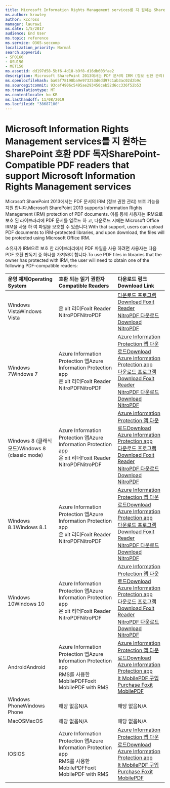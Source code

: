 ```yaml
---
title: Microsoft Information Rights Management services를 지 원하는 SharePoint 호환 PDF 독자
ms.author: krowley
author: kccross
manager: laurawi
ms.date: 1/5/2017
audience: End User
ms.topic: reference
ms.service: O365-seccomp
localization_priority: Normal
search.appverid:
- SPO160
- OSU150
- MET150
ms.assetid: dd197d58-5bf6-4d18-b9f8-d16db603fae2
description: Microsoft SharePoint 2013에서는 PDF 문서의 IRM (정보 권한 관리) 보호 기능을 지원 합니다. 이를 통해 사용자는 IRM으로 보호 된 라이브러리에 PDF 문서를 업로드 하 고, 다운로드 시에는 Microsoft Office IRM을 사용 하 여 파일을 보호할 수 있습니다.
ms.openlocfilehash: ba65f78198ba9e973253d6dd97c1ab3ac02d2b9c
ms.sourcegitcommit: 93cef4906c5495ae293450ceb52d6cc336f52b53
ms.translationtype: MT
ms.contentlocale: ko-KR
ms.lasthandoff: 11/08/2019
ms.locfileid: "38687100"
---
```

# <a name="sharepoint-compatible-pdf-readers-that-support-microsoft-information-rights-management-services"></a><span data-ttu-id="c4880-104">Microsoft Information Rights Management services를 지 원하는 SharePoint 호환 PDF 독자</span><span class="sxs-lookup"><span data-stu-id="c4880-104">SharePoint-Compatible PDF readers that support Microsoft Information Rights Management services</span></span>

<span data-ttu-id="c4880-105">Microsoft SharePoint 2013에서는 PDF 문서의 IRM (정보 권한 관리) 보호 기능을 지원 합니다.</span><span class="sxs-lookup"><span data-stu-id="c4880-105">Microsoft SharePoint 2013 supports Information Rights Management (IRM) protection of PDF documents.</span></span> <span data-ttu-id="c4880-106">이를 통해 사용자는 IRM으로 보호 된 라이브러리에 PDF 문서를 업로드 하 고, 다운로드 시에는 Microsoft Office IRM을 사용 하 여 파일을 보호할 수 있습니다.</span><span class="sxs-lookup"><span data-stu-id="c4880-106">With that support, users can upload PDF documents to IRM-protected libraries, and upon download, the files will be protected using Microsoft Office IRM.</span></span>
  
<span data-ttu-id="c4880-107">소유자가 IRM으로 보호 한 라이브러리에서 PDF 파일을 사용 하려면 사용자는 다음 PDF 호환 판독기 중 하나를 가져와야 합니다.</span><span class="sxs-lookup"><span data-stu-id="c4880-107">To use PDF files in libraries that the owner has protected with IRM, the user will need to obtain one of the following PDF-compatible readers:</span></span>
  
|<span data-ttu-id="c4880-108">**운영 체제**</span><span class="sxs-lookup"><span data-stu-id="c4880-108">**Operating System**</span></span>|<span data-ttu-id="c4880-109">**호환 되는 읽기 권한자**</span><span class="sxs-lookup"><span data-stu-id="c4880-109">**Compatible Readers**</span></span>|<span data-ttu-id="c4880-110">**다운로드 링크**</span><span class="sxs-lookup"><span data-stu-id="c4880-110">**Download Link**</span></span>|
|:-----|:-----|:-----|
|<span data-ttu-id="c4880-111">Windows Vista</span><span class="sxs-lookup"><span data-stu-id="c4880-111">Windows Vista</span></span>  <br/> |<span data-ttu-id="c4880-112">온 xit 리더</span><span class="sxs-lookup"><span data-stu-id="c4880-112">Foxit Reader</span></span>  <br/> <span data-ttu-id="c4880-113">NitroPDF</span><span class="sxs-lookup"><span data-stu-id="c4880-113">NitroPDF</span></span>  <br/> |[<span data-ttu-id="c4880-114">다운로드 프로그램</span><span class="sxs-lookup"><span data-stu-id="c4880-114">Download Foxit Reader</span></span>](https://go.microsoft.com/fwlink/?linkid=253210) <br/> [<span data-ttu-id="c4880-115">NitroPDF 다운로드</span><span class="sxs-lookup"><span data-stu-id="c4880-115">Download NitroPDF</span></span>](https://www.gonitro.com/pdf-reader) <br/> |
|<span data-ttu-id="c4880-116">Windows 7</span><span class="sxs-lookup"><span data-stu-id="c4880-116">Windows 7</span></span>  <br/> |<span data-ttu-id="c4880-117">Azure Information Protection 앱</span><span class="sxs-lookup"><span data-stu-id="c4880-117">Azure Information Protection app</span></span>  <br/> <span data-ttu-id="c4880-118">온 xit 리더</span><span class="sxs-lookup"><span data-stu-id="c4880-118">Foxit Reader</span></span>  <br/> <span data-ttu-id="c4880-119">NitroPDF</span><span class="sxs-lookup"><span data-stu-id="c4880-119">NitroPDF</span></span>  <br/> |[<span data-ttu-id="c4880-120">Azure Information Protection 앱 다운로드</span><span class="sxs-lookup"><span data-stu-id="c4880-120">Download Azure Information Protection app</span></span>](https://go.microsoft.com/fwlink/?linkid=837797) <br/> [<span data-ttu-id="c4880-121">다운로드 프로그램</span><span class="sxs-lookup"><span data-stu-id="c4880-121">Download Foxit Reader</span></span>](https://go.microsoft.com/fwlink/?linkid=253210) <br/> [<span data-ttu-id="c4880-122">NitroPDF 다운로드</span><span class="sxs-lookup"><span data-stu-id="c4880-122">Download NitroPDF</span></span>](https://www.gonitro.com/pdf-reader) <br/> |
|<span data-ttu-id="c4880-123">Windows 8 (클래식 모드)</span><span class="sxs-lookup"><span data-stu-id="c4880-123">Windows 8 (classic mode)</span></span>  <br/> |<span data-ttu-id="c4880-124">Azure Information Protection 앱</span><span class="sxs-lookup"><span data-stu-id="c4880-124">Azure Information Protection app</span></span>  <br/> <span data-ttu-id="c4880-125">온 xit 리더</span><span class="sxs-lookup"><span data-stu-id="c4880-125">Foxit Reader</span></span>  <br/> <span data-ttu-id="c4880-126">NitroPDF</span><span class="sxs-lookup"><span data-stu-id="c4880-126">NitroPDF</span></span>  <br/> |[<span data-ttu-id="c4880-127">Azure Information Protection 앱 다운로드</span><span class="sxs-lookup"><span data-stu-id="c4880-127">Download Azure Information Protection app</span></span>](https://go.microsoft.com/fwlink/?linkid=837797) <br/> [<span data-ttu-id="c4880-128">다운로드 프로그램</span><span class="sxs-lookup"><span data-stu-id="c4880-128">Download Foxit Reader</span></span>](https://go.microsoft.com/fwlink/?linkid=253210) <br/> [<span data-ttu-id="c4880-129">NitroPDF 다운로드</span><span class="sxs-lookup"><span data-stu-id="c4880-129">Download NitroPDF</span></span>](https://www.gonitro.com/pdf-reader) <br/> |
|<span data-ttu-id="c4880-130">Windows 8.1</span><span class="sxs-lookup"><span data-stu-id="c4880-130">Windows 8.1</span></span>  <br/> |<span data-ttu-id="c4880-131">Azure Information Protection 앱</span><span class="sxs-lookup"><span data-stu-id="c4880-131">Azure Information Protection app</span></span>  <br/> <span data-ttu-id="c4880-132">온 xit 리더</span><span class="sxs-lookup"><span data-stu-id="c4880-132">Foxit Reader</span></span>  <br/> <span data-ttu-id="c4880-133">NitroPDF</span><span class="sxs-lookup"><span data-stu-id="c4880-133">NitroPDF</span></span>  <br/> |[<span data-ttu-id="c4880-134">Azure Information Protection 앱 다운로드</span><span class="sxs-lookup"><span data-stu-id="c4880-134">Download Azure Information Protection app</span></span>](https://go.microsoft.com/fwlink/?linkid=837797) <br/> [<span data-ttu-id="c4880-135">다운로드 프로그램</span><span class="sxs-lookup"><span data-stu-id="c4880-135">Download Foxit Reader</span></span>](https://go.microsoft.com/fwlink/?linkid=253210) <br/> [<span data-ttu-id="c4880-136">NitroPDF 다운로드</span><span class="sxs-lookup"><span data-stu-id="c4880-136">Download NitroPDF</span></span>](https://www.gonitro.com/pdf-reader) <br/> |
|<span data-ttu-id="c4880-137">Windows 10</span><span class="sxs-lookup"><span data-stu-id="c4880-137">Windows 10</span></span>  <br/> |<span data-ttu-id="c4880-138">Azure Information Protection 앱</span><span class="sxs-lookup"><span data-stu-id="c4880-138">Azure Information Protection app</span></span>  <br/> <span data-ttu-id="c4880-139">온 xit 리더</span><span class="sxs-lookup"><span data-stu-id="c4880-139">Foxit Reader</span></span>  <br/> <span data-ttu-id="c4880-140">NitroPDF</span><span class="sxs-lookup"><span data-stu-id="c4880-140">NitroPDF</span></span>  <br/> |[<span data-ttu-id="c4880-141">Azure Information Protection 앱 다운로드</span><span class="sxs-lookup"><span data-stu-id="c4880-141">Download Azure Information Protection app</span></span>](https://go.microsoft.com/fwlink/?linkid=837797) <br/> [<span data-ttu-id="c4880-142">다운로드 프로그램</span><span class="sxs-lookup"><span data-stu-id="c4880-142">Download Foxit Reader</span></span>](https://go.microsoft.com/fwlink/?linkid=253210) <br/> [<span data-ttu-id="c4880-143">NitroPDF 다운로드</span><span class="sxs-lookup"><span data-stu-id="c4880-143">Download NitroPDF</span></span>](https://www.gonitro.com/pdf-reader) <br/> |
|<span data-ttu-id="c4880-144">Android</span><span class="sxs-lookup"><span data-stu-id="c4880-144">Android</span></span>  <br/> |<span data-ttu-id="c4880-145">Azure Information Protection 앱</span><span class="sxs-lookup"><span data-stu-id="c4880-145">Azure Information Protection app</span></span>  <br/> <span data-ttu-id="c4880-146">RMS를 사용한 MobilePDF</span><span class="sxs-lookup"><span data-stu-id="c4880-146">Foxit MobilePDF with RMS</span></span>  <br/> |[<span data-ttu-id="c4880-147">Azure Information Protection 앱 다운로드</span><span class="sxs-lookup"><span data-stu-id="c4880-147">Download Azure Information Protection app</span></span>](https://go.microsoft.com/fwlink/?linkid=836827) <br/> [<span data-ttu-id="c4880-148">It MobilePDF 구입</span><span class="sxs-lookup"><span data-stu-id="c4880-148">Purchase Foxit MobilePDF</span></span>](https://play.google.com/store/apps/details?id=com.foxit.mobile.pdf.lite) <br/> |
|<span data-ttu-id="c4880-149">Windows Phone</span><span class="sxs-lookup"><span data-stu-id="c4880-149">Windows Phone</span></span>  <br/> |<span data-ttu-id="c4880-150">해당 없음</span><span class="sxs-lookup"><span data-stu-id="c4880-150">N/A</span></span>  <br/> |<span data-ttu-id="c4880-151">해당 없음</span><span class="sxs-lookup"><span data-stu-id="c4880-151">N/A</span></span>  <br/> |
|<span data-ttu-id="c4880-152">MacOS</span><span class="sxs-lookup"><span data-stu-id="c4880-152">MacOS</span></span>  <br/> |<span data-ttu-id="c4880-153">해당 없음</span><span class="sxs-lookup"><span data-stu-id="c4880-153">N/A</span></span>  <br/> |<span data-ttu-id="c4880-154">해당 없음</span><span class="sxs-lookup"><span data-stu-id="c4880-154">N/A</span></span>  <br/> |
|<span data-ttu-id="c4880-155">IOS</span><span class="sxs-lookup"><span data-stu-id="c4880-155">IOS</span></span>  <br/> |<span data-ttu-id="c4880-156">Azure Information Protection 앱</span><span class="sxs-lookup"><span data-stu-id="c4880-156">Azure Information Protection app</span></span>  <br/> <span data-ttu-id="c4880-157">RMS를 사용한 MobilePDF</span><span class="sxs-lookup"><span data-stu-id="c4880-157">Foxit MobilePDF with RMS</span></span>  <br/> |[<span data-ttu-id="c4880-158">Azure Information Protection 앱 다운로드</span><span class="sxs-lookup"><span data-stu-id="c4880-158">Download Azure Information Protection app</span></span>](https://go.microsoft.com/fwlink/?linkid=836828) <br/> [<span data-ttu-id="c4880-159">It MobilePDF 구입</span><span class="sxs-lookup"><span data-stu-id="c4880-159">Purchase Foxit MobilePDF</span></span>](https://play.google.com/store/apps/details?id=com.foxit.mobile.pdf.lite) <br/> |
   

